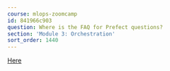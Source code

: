 ```yaml
---
course: mlops-zoomcamp
id: 841966c903
question: Where is the FAQ for Prefect questions?
section: 'Module 3: Orchestration'
sort_order: 1440
---
```


[Here](https://docs.google.com/document/d/1Nyktf7WoRec5lDUBREXL5zLI1Edbw9_R8e45fDn4KB8/edit?usp=sharing)

